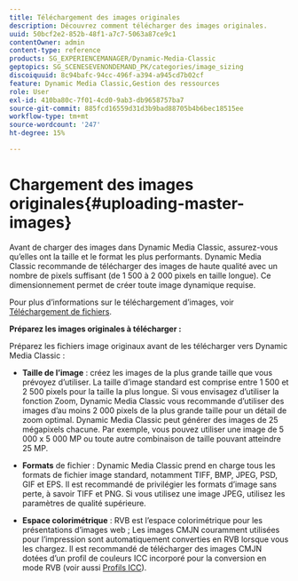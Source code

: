 ```yaml
---
title: Téléchargement des images originales
description: Découvrez comment télécharger des images originales.
uuid: 50bcf2e2-852b-48f1-a7c7-5063a87ce9c1
contentOwner: admin
content-type: reference
products: SG_EXPERIENCEMANAGER/Dynamic-Media-Classic
geptopics: SG_SCENESEVENONDEMAND_PK/categories/image_sizing
discoiquuid: 8c94bafc-94cc-496f-a394-a945cd7b02cf
feature: Dynamic Media Classic,Gestion des ressources
role: User
exl-id: 410ba80c-7f01-4cd0-9ab3-db9658757ba7
source-git-commit: 885fcd16559d31d3b9bad88705b4b6bec18515ee
workflow-type: tm+mt
source-wordcount: '247'
ht-degree: 15%

---
```


# Chargement des images originales{#uploading-master-images}

Avant de charger des images dans Dynamic Media Classic, assurez-vous qu’elles ont la taille et le format les plus performants. Dynamic Media Classic recommande de télécharger des images de haute qualité avec un nombre de pixels suffisant (de 1 500 à 2 000 pixels en taille longue). Ce dimensionnement permet de créer toute image dynamique requise.

Pour plus d’informations sur le téléchargement d’images, voir [Téléchargement de fichiers](uploading-files.md#uploading_files).

**Préparez les images originales à télécharger :**

Préparez les fichiers image originaux avant de les télécharger vers Dynamic Media Classic :

* **Taille de l’image**  : créez les images de la plus grande taille que vous prévoyez d’utiliser. La taille d’image standard est comprise entre 1 500 et 2 500 pixels pour la taille la plus longue. Si vous envisagez d’utiliser la fonction Zoom, Dynamic Media Classic vous recommande d’utiliser des images d’au moins 2 000 pixels de la plus grande taille pour un détail de zoom optimal. Dynamic Media Classic peut générer des images de 25 mégapixels chacune. Par exemple, vous pouvez utiliser une image de 5 000 x 5 000 MP ou toute autre combinaison de taille pouvant atteindre 25 MP.

* **Formats**  de fichier : Dynamic Media Classic prend en charge tous les formats de fichier image standard, notamment TIFF, BMP, JPEG, PSD, GIF et EPS. Il est recommandé de privilégier les formats d’image sans perte, à savoir TIFF et PNG. Si vous utilisez une image JPEG, utilisez les paramètres de qualité supérieure.

* **Espace colorimétrique**  : RVB est l’espace colorimétrique pour les présentations d’images web ; Les images CMJN couramment utilisées pour l’impression sont automatiquement converties en RVB lorsque vous les chargez. Il est recommandé de télécharger des images CMJN dotées d’un profil de couleurs ICC incorporé pour la conversion en mode RVB (voir aussi [Profils ICC](/help/icc-profiles.md)).
